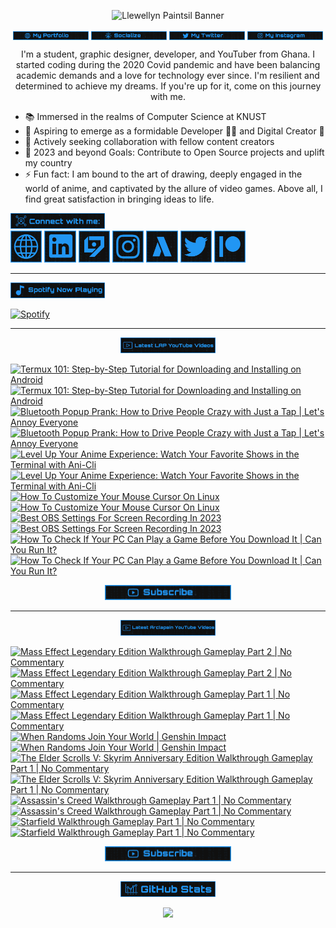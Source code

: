 <!-- Banner -->
<p align="center">
<img src="./images/banner/github-banner-v2.gif" alt="Llewellyn Paintsil Banner" title="Llewellyn Paintsil Banner" loading="eager" decoding="async" longdesc="I'm Llewellyn Adonteng Paintsil. A Christian, web developer, Content Creator, Gamer, Graphic Designer, and anime lover. This is just an improved version of my banner by the way. Hope to work with more people and improve my skills.">
</p>

<div align="center">

<!-- INTRO BADGES START -->
<p>
<!-- My portfolio -->
<a href="https://llewellyn-portfolio.vercel.app/" target="_blank">
<img src="./images/badge/my-portfolio-active.png" align="center" width="24%" alt="Llewellyn's Portfolio Badge [Down]" title="Llewellyn's Portfolio [Down]" loading="eager" decoding="async" longdesc="A custom made badge that leads to the Portfolio of Llewellyn Adonteng Paintsil"></a> 
<!-- My Github -->
<a href="https://github.com/Llewellyn500" target="_blank">
<img src="./images/badge/socialize.png" align="center" width="24%" alt="Llewellyn's Github Profile Badge" title="Llewellyn's Github Profile" loading="eager" decoding="async" longdesc="A custom made badge that leads to the Github Profile of Llewellyn Adonteng Paintsil"></a>
<!-- My Twitter -->
<a href="https://twitter.com/LlewellynAdont1" target="_blank">
<img src="./images/badge/my-twitter.png" align="center" width="24%" alt="Llewellyn's Twitter Badge" title="Llewellyn's Twitter" loading="eager" decoding="async" longdesc="A custom made badge that leads to the Twitter account of Llewellyn Adonteng Paintsil"></a>
<!-- My Instagram -->
<a href="https://instagram.com/llewellynpaint?igshid=MzNINGNkZWQ4Mg==" target="_blank">
<img src="./images/badge/my-instagram.png" width="24%" align="center" alt="Llewellyn's Instagram Badge" title="Llewellyn's Instagram" loading="eager" decoding="async" longdesc="A custom made badge that leads to the instagram account of Llewellyn Adonteng Paintsil"></a>
</p>
<!-- INTRO BADGES END -->

<!-- BODY START -->
<p>
I'm a student, graphic designer, developer, and YouTuber from Ghana. I started coding during the 2020 Covid pandemic and have been balancing academic demands and a love for technology ever since. I'm resilient and determined to achieve my dreams. If you're up for it, come on this journey with me.
</p>
</div>

<p>
<ul>
<li>📚 Immersed in the realms of Computer Science at KNUST</li>
<li>🌱 Aspiring to emerge as a formidable Developer 👨‍💻 and Digital Creator 🎥</li>
<li>👯 Actively seeking collaboration with fellow content creators
</li>
<li>🥅 2023 and beyond Goals: Contribute to Open Source projects and uplift my country
</li>
<li>⚡ Fun fact: I am bound to the art of drawing, deeply engaged in the world of anime, and captivated by the allure of video games. Above all, I find great satisfaction in bringing ideas to life.</li>
</ul>
</p>
<!-- BODY END -->

<!-- SOCIAL MEDIA LINKS START -->
<div>
<img src="./images/badge/connect-with-me.png"  width="30%" alt="connect with me" title="Connect with me" loading="eager" decoding="async" />
</div>
<div>
<a href="https://llewellyn-portfolio.vercel.app/" target="_blank">
<img src="./images/icons/portfolio-[up].png" width="10%" alt="Llewellyn Portfolio Icon" title="Llewellyn's Portfolio" loading="lazy" decoding="async" longdesc="A custom made icon that leads to the Portfolio of Llewellyn Adonteng Paintsil"/></a>
<a href="https://www.linkedin.com/in/llewellynpaintsil" target="_blank">
<img src="./images/icons/linkedin.png" width="10%" alt="Llewellyn Linkedin Profile Icon" title="Llewellyn's Linkedin Profile" loading="lazy" decoding="async" longdesc="A custom made icon that leads to the Linkedin of Llewellyn Adonteng Paintsil"/></a>
<a href="https://www.youtube.com/@lap-tutorials" target="_blank">
<img src="./images/icons/lap.png" width="10%" alt="LAP Youtube Channel Icon" title="LAP YouTube Channel" loading="lazy" decoding="async" longdesc="A custom made icon that leads to the LAP youtube Channel"/></a>
<a href="https://instagram.com/llewellynpaint?igshid=MzNINGNkZWQ4Mg==" target="_blank">
<img src="./images/icons/instagram.png" width="10%" alt="Llewellyn Instagram Icon" title="Llewellyn's Instagram" loading="lazy" decoding="async" longdesc="A custom made icon that leads to the Instagram account of Llewellyn Adonteng Paintsil"/></a>
<a href="https://www.youtube.com/@arclapain" target="_blank">
<img src="./images/icons/arclapain.png" width="10%" alt="Arclapain YouTube Channel Icon" title="Arclapain YouTube Channel" loading="lazy" decoding="async" longdesc="A custom made icon that leads to the Channel of Arclapain"/></a>
<a href="https://twitter.com/LlewellynAdont1" target="_blank">
<img src="./images/icons/twitter.png" width="10%" alt="Llewellyn Twitter Icon" title="Llewellyn's Twitter Account" loading="lazy" decoding="async" longdesc="A custom made icon that leads to the Twitter of Llewellyn Adonteng Paintsil"/></a>
<a href="https://www.patreon.com/LPTeach" target="_blank">
<img src="./images/icons/patreon.png" width="10%" alt="Llewellyn Patreon Icon" title="Llewellyn's Patreon" loading="lazy" decoding="async" longdesc="A custom made icon that leads to the Patreon of Llewellyn Adonteng Paintsil"/></a>
</div>
<!-- SOCIAL MEDIA LINKS END -->

---

<!-- Spotify now playing start -->
<div>
<img src="./images/badge/spotify-now-play.png"  width="30%" alt="spotify now playing" title="Spotify Now Playing" loading="eager" decoding="async"/>
</div>
<div>

[![Spotify](https://spotify-now-playing-two-nu.vercel.app/api/spotify)](https://open.spotify.com/user/31oqgy33mbfmztovhp2eguowwti4)

</div>
<!-- Spotify now playing end -->

---

<div align="center">
<img src="./images/badge/latest-lap-youtube-videos.png"  width="30%" alt="lap youtube videos" title="LAP - Tutorials YouTube Video" loading="eager" decoding="async" />
</div>
<div>

<!-- BEGIN LAP-TUTORIALS-YOUTUBE-CARDS -->
[![Termux 101: Step-by-Step Tutorial for Downloading and Installing on Android](https://ytcards.demolab.com/?id=IeK7rAB0BUk&title=Termux+101%3A+Step-by-Step+Tutorial+for+Downloading+and+Installing+on+Android&lang=en&timestamp=1701990017&background_color=%23101010&title_color=%23FBFBFD&stats_color=%232196f3&max_title_lines=1&width=250&border_radius=5 "Termux 101: Step-by-Step Tutorial for Downloading and Installing on Android")](https://www.youtube.com/watch?v=IeK7rAB0BUk#gh-dark-mode-only)[![Termux 101: Step-by-Step Tutorial for Downloading and Installing on Android](https://ytcards.demolab.com/?id=IeK7rAB0BUk&title=Termux+101%3A+Step-by-Step+Tutorial+for+Downloading+and+Installing+on+Android&lang=en&timestamp=1701990017&background_color=%23101010&title_color=%23FBFBFD&stats_color=%232196f3&max_title_lines=1&width=250&border_radius=5 "Termux 101: Step-by-Step Tutorial for Downloading and Installing on Android")](https://www.youtube.com/watch?v=IeK7rAB0BUk#gh-light-mode-only)
[![Bluetooth Popup Prank: How to Drive People Crazy with Just a Tap | Let's Annoy Everyone](https://ytcards.demolab.com/?id=cc6MHG3TaAw&title=Bluetooth+Popup+Prank%3A+How+to+Drive+People+Crazy+with+Just+a+Tap+%7C+Let%27s+Annoy+Everyone&lang=en&timestamp=1701385234&background_color=%23101010&title_color=%23FBFBFD&stats_color=%232196f3&max_title_lines=1&width=250&border_radius=5 "Bluetooth Popup Prank: How to Drive People Crazy with Just a Tap | Let's Annoy Everyone")](https://www.youtube.com/watch?v=cc6MHG3TaAw#gh-dark-mode-only)[![Bluetooth Popup Prank: How to Drive People Crazy with Just a Tap | Let's Annoy Everyone](https://ytcards.demolab.com/?id=cc6MHG3TaAw&title=Bluetooth+Popup+Prank%3A+How+to+Drive+People+Crazy+with+Just+a+Tap+%7C+Let%27s+Annoy+Everyone&lang=en&timestamp=1701385234&background_color=%23101010&title_color=%23FBFBFD&stats_color=%232196f3&max_title_lines=1&width=250&border_radius=5 "Bluetooth Popup Prank: How to Drive People Crazy with Just a Tap | Let's Annoy Everyone")](https://www.youtube.com/watch?v=cc6MHG3TaAw#gh-light-mode-only)
[![Level Up Your Anime Experience: Watch Your Favorite Shows in the Terminal with Ani-Cli](https://ytcards.demolab.com/?id=iXitG8wzIEs&title=Level+Up+Your+Anime+Experience%3A+Watch+Your+Favorite+Shows+in+the+Terminal+with+Ani-Cli&lang=en&timestamp=1700780433&background_color=%23101010&title_color=%23FBFBFD&stats_color=%232196f3&max_title_lines=1&width=250&border_radius=5 "Level Up Your Anime Experience: Watch Your Favorite Shows in the Terminal with Ani-Cli")](https://www.youtube.com/watch?v=iXitG8wzIEs#gh-dark-mode-only)[![Level Up Your Anime Experience: Watch Your Favorite Shows in the Terminal with Ani-Cli](https://ytcards.demolab.com/?id=iXitG8wzIEs&title=Level+Up+Your+Anime+Experience%3A+Watch+Your+Favorite+Shows+in+the+Terminal+with+Ani-Cli&lang=en&timestamp=1700780433&background_color=%23101010&title_color=%23FBFBFD&stats_color=%232196f3&max_title_lines=1&width=250&border_radius=5 "Level Up Your Anime Experience: Watch Your Favorite Shows in the Terminal with Ani-Cli")](https://www.youtube.com/watch?v=iXitG8wzIEs#gh-light-mode-only)
[![How To Customize Your Mouse Cursor On Linux](https://ytcards.demolab.com/?id=6JgkhKIoFOA&title=How+To+Customize+Your+Mouse+Cursor+On+Linux&lang=en&timestamp=1700161204&background_color=%23101010&title_color=%23FBFBFD&stats_color=%232196f3&max_title_lines=1&width=250&border_radius=5 "How To Customize Your Mouse Cursor On Linux")](https://www.youtube.com/watch?v=6JgkhKIoFOA#gh-dark-mode-only)[![How To Customize Your Mouse Cursor On Linux](https://ytcards.demolab.com/?id=6JgkhKIoFOA&title=How+To+Customize+Your+Mouse+Cursor+On+Linux&lang=en&timestamp=1700161204&background_color=%23101010&title_color=%23FBFBFD&stats_color=%232196f3&max_title_lines=1&width=250&border_radius=5 "How To Customize Your Mouse Cursor On Linux")](https://www.youtube.com/watch?v=6JgkhKIoFOA#gh-light-mode-only)
[![Best OBS Settings For Screen Recording In 2023](https://ytcards.demolab.com/?id=L34gBX7Ci3w&title=Best+OBS+Settings+For+Screen+Recording+In+2023&lang=en&timestamp=1699988413&background_color=%23101010&title_color=%23FBFBFD&stats_color=%232196f3&max_title_lines=1&width=250&border_radius=5 "Best OBS Settings For Screen Recording In 2023")](https://www.youtube.com/watch?v=L34gBX7Ci3w#gh-dark-mode-only)[![Best OBS Settings For Screen Recording In 2023](https://ytcards.demolab.com/?id=L34gBX7Ci3w&title=Best+OBS+Settings+For+Screen+Recording+In+2023&lang=en&timestamp=1699988413&background_color=%23101010&title_color=%23FBFBFD&stats_color=%232196f3&max_title_lines=1&width=250&border_radius=5 "Best OBS Settings For Screen Recording In 2023")](https://www.youtube.com/watch?v=L34gBX7Ci3w#gh-light-mode-only)
[![How To Check If Your PC Can Play a Game Before You Download It | Can You Run It?](https://ytcards.demolab.com/?id=HES5yDR6W5A&title=How+To+Check+If+Your+PC+Can+Play+a+Game+Before+You+Download+It+%7C+Can+You+Run+It%3F&lang=en&timestamp=1698346807&background_color=%23101010&title_color=%23FBFBFD&stats_color=%232196f3&max_title_lines=1&width=250&border_radius=5 "How To Check If Your PC Can Play a Game Before You Download It | Can You Run It?")](https://www.youtube.com/watch?v=HES5yDR6W5A#gh-dark-mode-only)[![How To Check If Your PC Can Play a Game Before You Download It | Can You Run It?](https://ytcards.demolab.com/?id=HES5yDR6W5A&title=How+To+Check+If+Your+PC+Can+Play+a+Game+Before+You+Download+It+%7C+Can+You+Run+It%3F&lang=en&timestamp=1698346807&background_color=%23101010&title_color=%23FBFBFD&stats_color=%232196f3&max_title_lines=1&width=250&border_radius=5 "How To Check If Your PC Can Play a Game Before You Download It | Can You Run It?")](https://www.youtube.com/watch?v=HES5yDR6W5A#gh-light-mode-only)
<!-- END LAP-TUTORIALS-YOUTUBE-CARDS -->

<div align="center">
<a href="https://www.youtube.com/@lap-tutorials">
<img src="./images/badge/subscribe.png" width="40%" alt="Subscribe button" title="Subscribe Button" loading="eager" decoding="async" longdesc="A custom made subscribe button"/></a>
</div>

---

<div align="center">
<img src="./images/badge/latest-arclapain-youtube-video.png"  width="30%" alt="arclapain youtube videos" title="Arclapain YouTube Videos" loading="eager" decoding="async" />
</div>
<div>

<!-- BEGIN ARCLAPAIN-YOUTUBE-CARDS -->
[![Mass Effect Legendary Edition Walkthrough Gameplay Part 2 | No Commentary](https://ytcards.demolab.com/?id=amGhwg3Ou_4&title=Mass+Effect+Legendary+Edition+Walkthrough+Gameplay+Part+2+%7C+No+Commentary&lang=en&timestamp=1702634401&background_color=%23101010&title_color=%23FBFBFD&stats_color=%232196f3&max_title_lines=1&width=250&border_radius=5 "Mass Effect Legendary Edition Walkthrough Gameplay Part 2 | No Commentary")](https://www.youtube.com/watch?v=amGhwg3Ou_4#gh-dark-mode-only)[![Mass Effect Legendary Edition Walkthrough Gameplay Part 2 | No Commentary](https://ytcards.demolab.com/?id=amGhwg3Ou_4&title=Mass+Effect+Legendary+Edition+Walkthrough+Gameplay+Part+2+%7C+No+Commentary&lang=en&timestamp=1702634401&background_color=%23101010&title_color=%23FBFBFD&stats_color=%232196f3&max_title_lines=1&width=250&border_radius=5 "Mass Effect Legendary Edition Walkthrough Gameplay Part 2 | No Commentary")](https://www.youtube.com/watch?v=amGhwg3Ou_4#gh-light-mode-only)
[![Mass Effect Legendary Edition Walkthrough Gameplay Part 1 | No Commentary](https://ytcards.demolab.com/?id=EkfA5FrglpI&title=Mass+Effect+Legendary+Edition+Walkthrough+Gameplay+Part+1+%7C+No+Commentary&lang=en&timestamp=1702494008&background_color=%23101010&title_color=%23FBFBFD&stats_color=%232196f3&max_title_lines=1&width=250&border_radius=5 "Mass Effect Legendary Edition Walkthrough Gameplay Part 1 | No Commentary")](https://www.youtube.com/watch?v=EkfA5FrglpI#gh-dark-mode-only)[![Mass Effect Legendary Edition Walkthrough Gameplay Part 1 | No Commentary](https://ytcards.demolab.com/?id=EkfA5FrglpI&title=Mass+Effect+Legendary+Edition+Walkthrough+Gameplay+Part+1+%7C+No+Commentary&lang=en&timestamp=1702494008&background_color=%23101010&title_color=%23FBFBFD&stats_color=%232196f3&max_title_lines=1&width=250&border_radius=5 "Mass Effect Legendary Edition Walkthrough Gameplay Part 1 | No Commentary")](https://www.youtube.com/watch?v=EkfA5FrglpI#gh-light-mode-only)
[![When Randoms Join Your World | Genshin Impact](https://ytcards.demolab.com/?id=acENWXJ_Hd0&title=When+Randoms+Join+Your+World+%7C+Genshin+Impact&lang=en&timestamp=1702278001&background_color=%23101010&title_color=%23FBFBFD&stats_color=%232196f3&max_title_lines=1&width=250&border_radius=5 "When Randoms Join Your World | Genshin Impact")](https://www.youtube.com/watch?v=acENWXJ_Hd0#gh-dark-mode-only)[![When Randoms Join Your World | Genshin Impact](https://ytcards.demolab.com/?id=acENWXJ_Hd0&title=When+Randoms+Join+Your+World+%7C+Genshin+Impact&lang=en&timestamp=1702278001&background_color=%23101010&title_color=%23FBFBFD&stats_color=%232196f3&max_title_lines=1&width=250&border_radius=5 "When Randoms Join Your World | Genshin Impact")](https://www.youtube.com/watch?v=acENWXJ_Hd0#gh-light-mode-only)
[![The Elder Scrolls V: Skyrim Anniversary Edition Walkthrough Gameplay Part 1 | No Commentary](https://ytcards.demolab.com/?id=W_uZZTRWJn0&title=The+Elder+Scrolls+V%3A+Skyrim+Anniversary+Edition+Walkthrough+Gameplay+Part+1+%7C+No+Commentary&lang=en&timestamp=1702062013&background_color=%23101010&title_color=%23FBFBFD&stats_color=%232196f3&max_title_lines=1&width=250&border_radius=5 "The Elder Scrolls V: Skyrim Anniversary Edition Walkthrough Gameplay Part 1 | No Commentary")](https://www.youtube.com/watch?v=W_uZZTRWJn0#gh-dark-mode-only)[![The Elder Scrolls V: Skyrim Anniversary Edition Walkthrough Gameplay Part 1 | No Commentary](https://ytcards.demolab.com/?id=W_uZZTRWJn0&title=The+Elder+Scrolls+V%3A+Skyrim+Anniversary+Edition+Walkthrough+Gameplay+Part+1+%7C+No+Commentary&lang=en&timestamp=1702062013&background_color=%23101010&title_color=%23FBFBFD&stats_color=%232196f3&max_title_lines=1&width=250&border_radius=5 "The Elder Scrolls V: Skyrim Anniversary Edition Walkthrough Gameplay Part 1 | No Commentary")](https://www.youtube.com/watch?v=W_uZZTRWJn0#gh-light-mode-only)
[![Assassin's Creed Walkthrough Gameplay Part 1 | No Commentary](https://ytcards.demolab.com/?id=e_r3nzLYWNk&title=Assassin%27s+Creed+Walkthrough+Gameplay+Part+1+%7C+No+Commentary&lang=en&timestamp=1701820826&background_color=%23101010&title_color=%23FBFBFD&stats_color=%232196f3&max_title_lines=1&width=250&border_radius=5 "Assassin's Creed Walkthrough Gameplay Part 1 | No Commentary")](https://www.youtube.com/watch?v=e_r3nzLYWNk#gh-dark-mode-only)[![Assassin's Creed Walkthrough Gameplay Part 1 | No Commentary](https://ytcards.demolab.com/?id=e_r3nzLYWNk&title=Assassin%27s+Creed+Walkthrough+Gameplay+Part+1+%7C+No+Commentary&lang=en&timestamp=1701820826&background_color=%23101010&title_color=%23FBFBFD&stats_color=%232196f3&max_title_lines=1&width=250&border_radius=5 "Assassin's Creed Walkthrough Gameplay Part 1 | No Commentary")](https://www.youtube.com/watch?v=e_r3nzLYWNk#gh-light-mode-only)
[![Starfield Walkthrough Gameplay Part 1 | No Commentary](https://ytcards.demolab.com/?id=AE8QiuCXmsw&title=Starfield+Walkthrough+Gameplay+Part+1+%7C+No+Commentary&lang=en&timestamp=1701648007&background_color=%23101010&title_color=%23FBFBFD&stats_color=%232196f3&max_title_lines=1&width=250&border_radius=5 "Starfield Walkthrough Gameplay Part 1 | No Commentary")](https://www.youtube.com/watch?v=AE8QiuCXmsw#gh-dark-mode-only)[![Starfield Walkthrough Gameplay Part 1 | No Commentary](https://ytcards.demolab.com/?id=AE8QiuCXmsw&title=Starfield+Walkthrough+Gameplay+Part+1+%7C+No+Commentary&lang=en&timestamp=1701648007&background_color=%23101010&title_color=%23FBFBFD&stats_color=%232196f3&max_title_lines=1&width=250&border_radius=5 "Starfield Walkthrough Gameplay Part 1 | No Commentary")](https://www.youtube.com/watch?v=AE8QiuCXmsw#gh-light-mode-only)
<!-- END ARCLAPAIN-YOUTUBE-CARDS -->

<div align="center">
<a href="https://www.youtube.com/@arclapain">
<img src="./images/badge/subscribe.png" width="40%" alt="Subscribe button" title="Subscribe Button" loading="eager" decoding="async" longdesc="A custom made subscribe button"/></a>
</div>

---

<div align="center">
<img src="./images/badge/github-stats.png"  width="30%" alt="github stats" title="GitHub Stats" loading="eager" decoding="async" />
</div>
<p align="center">
<img src="https://github-readme-stats-rho-rouge.vercel.app/api?username=Llewellyn500&show_icons=true&title_color=2196f3&bg_color=101010&text_color=fff&icon_color=2196f3&hide_border=true" />
</p>
